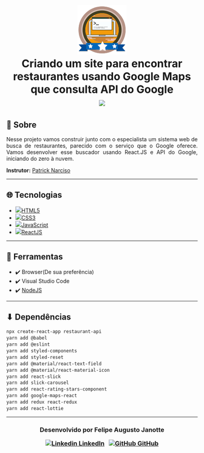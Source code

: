 <h1 align="center">
    <img src="./course-badge.png" width="130px"></img></br>
    Criando um site para encontrar restaurantes usando Google Maps que consulta API do Google<br>
      <img src="https://img.shields.io/badge/made%20by-Digital%20Innovation%20One-green">		</img>
</h1

---

## 💬 Sobre 

<p align="justify">Nesse projeto vamos construir junto com o especialista um sistema web de busca de restaurantes, parecido com o serviço que o Google oferece. Vamos desenvolver esse buscador usando React.JS e API do Google, iniciando do zero à nuvem.</p>

**Instrutor:** [Patrick Narciso](https://github.com/patrick-narciso)

---

## :globe_with_meridians: Tecnologias 

- [<img src="https://devicon.dev/devicon.git/icons/html5/html5-original.svg" height="20">HTML5](https://developer.mozilla.org/pt-BR/docs/Web/HTML)
- [<img src="https://devicon.dev/devicon.git/icons/css3/css3-original.svg" height="20">CSS3](https://developer.mozilla.org/en-US/docs/Web/CSS)
- [<img src="https://devicon.dev/devicon.git/icons/javascript/javascript-original.svg" height="20">JavaScript](https://www.javascript.com/)
- [<img src="https://devicon.dev/devicon.git/icons/react/react-original.svg" height="20">ReactJS](https://reactjs.org/)

---

## :hammer: Ferramentas

- :heavy_check_mark: Browser(De sua preferência)
- :heavy_check_mark: Visual Studio Code
- :heavy_check_mark: [NodeJS](https://nodejs.org/)

---

## ⬇ Dependências

```bash
npx create-react-app restaurant-api
yarn add @babel
yarn add @eslint
yarn add styled-components
yarn add styled-reset
yarn add @material/react-text-field
yarn add @material/react-material-icon
yarn add react-slick
yarn add slick-carousel
yarn add react-rating-stars-component
yarn add google-maps-react
yarn add redux react-redux
yarn add react-lottie
```

---
<h3 align="center">


  Desenvolvido por Felipe Augusto Janotte
  <br/>

  <a align="center">

   [![Linkedin](https://i.stack.imgur.com/gVE0j.png) LinkedIn](https://linkedin.com/in/felipe-augusto-janotte-662626195/)
&nbsp;
  [![GitHub](https://i.stack.imgur.com/tskMh.png) GitHub](https://github.com/FelipeJanotte)
  </a>
</h3>